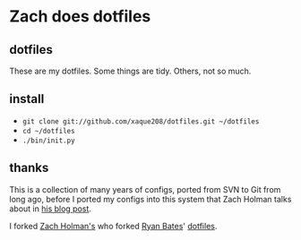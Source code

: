 # Zach does dotfiles

## dotfiles

These are my dotfiles.  Some things are tidy.  Others, not so much.

## install

- `git clone git://github.com/xaque208/dotfiles.git ~/dotfiles`
- `cd ~/dotfiles`
- `./bin/init.py`

## thanks

This is a collection of many years of configs, ported from SVN to Git from
long ago, before I ported my configs into this system that Zach Holman
talks about in [his blog post][0].

I forked [Zach Holman's](http://github.com/zachholman)
who forked [Ryan Bates](http://github.com/ryanb)' [dotfiles](http://github.com/ryanb/dotfiles).

[0]:http://zachholman.com/2010/08/dotfiles-are-meant-to-be-forked/
